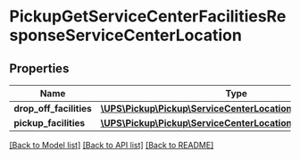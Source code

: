 # PickupGetServiceCenterFacilitiesResponseServiceCenterLocation

## Properties
Name | Type | Description | Notes
------------ | ------------- | ------------- | -------------
**drop_off_facilities** | [**\UPS\Pickup\Pickup\ServiceCenterLocationDropOffFacilities[]**](ServiceCenterLocationDropOffFacilities.md) |  | [optional] 
**pickup_facilities** | [**\UPS\Pickup\Pickup\ServiceCenterLocationPickupFacilities**](ServiceCenterLocationPickupFacilities.md) |  | [optional] 

[[Back to Model list]](../../README.md#documentation-for-models) [[Back to API list]](../../README.md#documentation-for-api-endpoints) [[Back to README]](../../README.md)


